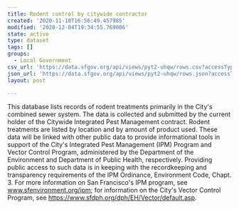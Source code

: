 ```yaml
---
title: Rodent control by citywide contractor
created: '2020-11-10T16:56:49.457985'
modified: '2020-12-04T19:34:55.769006'
state: active
type: dataset
tags: []
groups:
  - Local Government
csv_url: 'https://data.sfgov.org/api/views/pyt2-uhqw/rows.csv?accessType=DOWNLOAD'
json_url: 'https://data.sfgov.org/api/views/pyt2-uhqw/rows.json?accessType=DOWNLOAD'
layout: post

---
```

This database lists records of rodent treatments primarily in the City's combined sewer system. The data is collected and submitted by the current holder of the Citywide Integrated Pest Management contract. Rodent treatments are listed by location and by amount of product used. These data will be linked with other public data to provide informational tools in support of the City's Integrated Pest Management (IPM) Program and Vector Control Program, administered by the Department of the Environment and Department of Public Health, respectively. Providing public access to such data is in keeping with the recordkeeping and transparency requirements of the IPM Ordinance, Environment Code, Chapt. 3. For more information on San Francisco's IPM program, see www.sfenvironment.org/ipm; for information on the City's Vector Control Program, see https://www.sfdph.org/dph/EH/Vector/default.asp.
